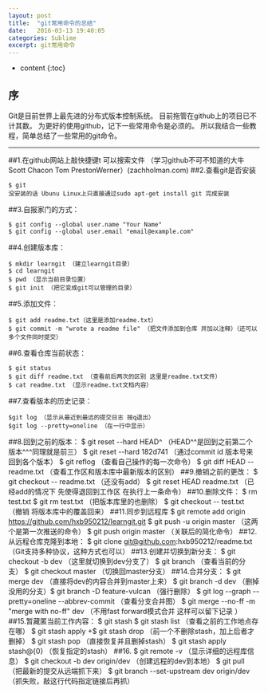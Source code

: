 ```yaml
---
layout: post
title:  "git常用命令的总结"
date:   2016-03-13 19:40:05
categories: Sublime
excerpt: git常用命令
---
```


* content
{:toc}


## 序   

Git是目前世界上最先进的分布式版本控制系统。
目前拖管在github上的项目已不计其数。
为更好的使用github，记下一些常用命令是必须的。
所以我结合一些教程，简单总结了一些常用的git命令。

---

##1.在github网站上敲快捷键t 可以搜索文件 （学习github不可不知道的大牛 Scott Chacon Tom PrestonWerner）(zachholman.com)
##2.查看git是否安装 

    $ git 
    没安装的话 Ubunu Linux上只直接通过sudo apt-get install git 完成安装
##3.自报家门的方式：

    $ git config --global user.name "Your Name"
    $ git config --global user.email "email@example.com"
##4.创建版本库：

    $ mkdir learngit （建立learngit目录）
    $ cd learngit
    $ pwd （显示当前目录位置）
    $ git init （把它变成git可以管理的目录）
##5.添加文件：

    $ git add readme.txt（这里是添加readme.txt）
    $ git commit -m "wrote a readme file" （把文件添加到仓库 并加以注释）（还可以多个文件同时提交）
##6.查看仓库当前状态：

    $ git status 
    $ git diff readme.txt （查看前后两次的区别 这里是readme.txt文件）
    $ cat readme.txt （显示readme.txt文档内容）
##7.查看版本的历史记录：

    $git log （显示从最近到最远的提交日志 按q退出）
    $git log --pretty=oneline （在一行中显示）
##8.回到之前的版本：
    $ git reset --hard HEAD^ （HEAD^^是回到之前第二个版本^^^同理就是前三）
    $ git reset --hard 182d741 （通过commit id 版本号来回到各个版本）
    $ git reflog  （查看自己操作的每一次命令）
    $ git diff HEAD -- readme.txt （查看工作区和版本库中最新版本的区别）
##9.撤销之前的更改：
    $ git checkout -- readme.txt （还没有add）
    $ git reset HEAD readme.txt （已经add的情况下 先使得退回到工作区 在执行上一条命令）
##10.删除文件：
    $ rm test.txt
    $ git rm test.txt  （把版本库里的也删除）
    $ git checkout -- test.txt （撤销 将版本库中的覆盖回来）
##11.同步到远程库
    $ git remote add origin https://github.com/hxb950212/learngit.git
    $ git push -u origin master  （这两个是第一次推送的命令）
    $ git push origin master （关联后的简化命令）
##12.从远程仓库克隆到本地：
    $ git clone git@github.com:hxb950212/readme.txt （Git支持多种协议，这种方式也可以）
##13.创建并切换到新分支：
    $ git checkout -b dev （这里就切换到dev分支了）
    $ git branch  （查看当前的分支）
    $ git checkout master （切换回master分支）
##14.合并分支：
    $ git merge dev （直接将dev的内容合并到master上来）
    $ git branch -d dev （删掉没用的分支）$ git branch -D feature-vulcan （强行删除）
    $ git log --graph --pretty=oneline --abbrev-commit （查看分支合并图）
    $ git merge --no-ff -m "merge with no-ff" dev （不用fast forward模式合并 这样可以留下记录 ）
##15.暂藏匿当前工作内容：
    $ git stash
    $ git stash list （查看之前的工作地点存在哪）
    $ git stash apply  +$ git stash drop （前一个不删除stash，加上后者才删掉）
    $ git stash pop （直接恢复并且删掉stash）
    $ git stash apply stash@{0} （恢复指定的stash）
##16. $ git remote -v （显示详细的远程库信息）
    $ git checkout -b dev origin/dev （创建远程的dev到本地）
    $ git pull （把最新的提交从远端抓下来）
    $ git branch --set-upstream dev origin/dev （抓失败，敲这行代码指定链接后再抓）
